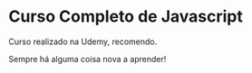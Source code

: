 # Curso Completo de Javascript 
Curso realizado na Udemy, recomendo.

Sempre há alguma coisa nova a aprender!
